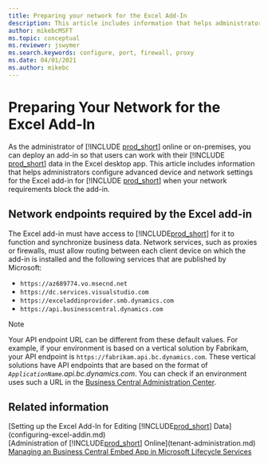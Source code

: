 ```yaml
---
title: Preparing your network for the Excel Add-In
description: This article includes information that helps administrators configure advanced device and network settings for the Excel add-in for Business Central.
author: mikebcMSFT
ms.topic: conceptual
ms.reviewer: jswymer
ms.search.keywords: configure, port, firewall, proxy
ms.date: 04/01/2021
ms.author: mikebc
---
```


# Preparing Your Network for the Excel Add-In

As the administrator of [!INCLUDE [prod_short](../developer/includes/prod_short.md)] online or on-premises, you can deploy an add-in so that users can work with their [!INCLUDE [prod_short](../developer/includes/prod_short.md)] data in the Excel desktop app. This article includes information that helps administrators configure advanced device and network settings for the Excel add-in for [!INCLUDE [prod_short](../developer/includes/prod_short.md)] when your network requirements block the add-in.  

## Network endpoints required by the Excel add-in

The Excel add-in must have access to [!INCLUDE[prod_short](../includes/prod_short.md)] for it to function and synchronize business data. Network services, such as proxies or firewalls, must allow routing between each client device on which the add-in is installed and the following services that are published by Microsoft:

- `https://az689774.vo.msecnd.net`
- `https://dc.services.visualstudio.com`
- `https://exceladdinprovider.smb.dynamics.com`
- `https://api.businesscentral.dynamics.com`

> [!NOTE]
> Your API endpoint URL can be different from these default values. For example, if your environment is based on a vertical solution by Fabrikam, your API endpoint is `https://fabrikam.api.bc.dynamics.com`. These vertical solutions have API endpoints that are based on the format of *`ApplicationName`.api.bc.dynamics.com*. You can check if an environment uses such a URL in the [Business Central Administration Center](tenant-admin-center.md).

## Related information

[Setting up the Excel Add-In for Editing [!INCLUDE[prod_short](../developer/includes/prod_short.md)] Data](configuring-excel-addin.md)  
[Administration of [!INCLUDE[prod_short](../includes/prod_short.md)] Online](tenant-administration.md)  
[Managing an Business Central Embed App in Microsoft Lifecycle Services](../deployment/embed-app-lifecycle-services.md#self-service-iw-sign-up---evaluation)  
